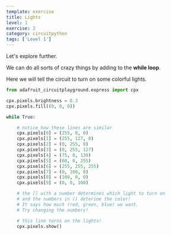 ```yaml
---
template: exercise
title: Lights
level: 1
exercise: 2
category: circuitpython
tags: ['Level 1']
---
```


Let's explore further.

We can do all sorts of crazy things by adding to the **while loop**.

Here we will tell the circuit to turn on some colorful lights.

```python
from adafruit_circuitplayground.express import cpx

cpx.pixels.brightness = 0.3
cpx.pixels.fill((0, 0, 0))

while True:

    # notice how these lines are similar
    cpx.pixels[0] = (255, 0, 0)
    cpx.pixels[1] = (255, 127, 0)
    cpx.pixels[2] = (0, 255, 0)
    cpx.pixels[3] = (0, 255, 127)
    cpx.pixels[4] = (75, 0, 130)
    cpx.pixels[5] = (60, 0, 255)
    cpx.pixels[6] = (255, 255, 255)
    cpx.pixels[7] = (0, 100, 0)
    cpx.pixels[8] = (100, 0, 0)
    cpx.pixels[9] = (0, 0, 100)

    # the [] with a number determines which light to turn on
    # and the numbers in () deterine the color!
    # It says how much (red, green, blue) we want.
    # Try changing the numbers!

    # this line turns on the lights!
    cpx.pixels.show()
```
